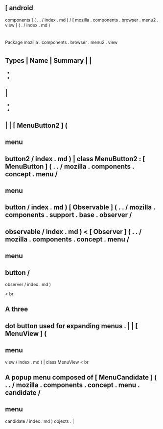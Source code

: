 [
android
-
components
]
(
.
.
/
index
.
md
)
/
[
mozilla
.
components
.
browser
.
menu2
.
view
]
(
.
/
index
.
md
)
#
#
Package
mozilla
.
components
.
browser
.
menu2
.
view
#
#
#
Types
|
Name
|
Summary
|
|
-
-
-
|
-
-
-
|
|
[
MenuButton2
]
(
-
menu
-
button2
/
index
.
md
)
|
class
MenuButton2
:
[
MenuButton
]
(
.
.
/
mozilla
.
components
.
concept
.
menu
/
-
menu
-
button
/
index
.
md
)
[
Observable
]
(
.
.
/
mozilla
.
components
.
support
.
base
.
observer
/
-
observable
/
index
.
md
)
<
[
Observer
]
(
.
.
/
mozilla
.
components
.
concept
.
menu
/
-
menu
-
button
/
-
observer
/
index
.
md
)
>
<
br
>
A
three
-
dot
button
used
for
expanding
menus
.
|
|
[
MenuView
]
(
-
menu
-
view
/
index
.
md
)
|
class
MenuView
<
br
>
A
popup
menu
composed
of
[
MenuCandidate
]
(
.
.
/
mozilla
.
components
.
concept
.
menu
.
candidate
/
-
menu
-
candidate
/
index
.
md
)
objects
.
|
